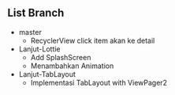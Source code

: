 ## List Branch
  - master
    - RecyclerView click item akan ke detail
  - Lanjut-Lottie
    - Add SplashScreen
    - Menambahkan Animation
  - Lanjut-TabLayout
    - Implementasi TabLayout with ViewPager2
